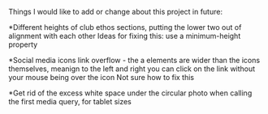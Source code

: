 Things I would like to add or change about this project in future:

*Different heights of club ethos sections, putting the lower two out of alignment with each other
Ideas for fixing this: use a minimum-height property

*Social media icons link overflow - the a elements are wider than the icons themselves, meanign to the left and right
you can click on the link without your mouse being over the icon
Not sure how to fix this

*Get rid of the excess white space under the circular photo when calling the first media query, for tablet sizes